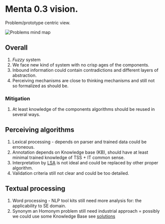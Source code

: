 # Menta 0.3 vision.
Problem/prototype centric view.

![Problems mind map](https://github.com/menta/menta-0.3/raw/master/doc/informal/mind-maps/problem%20highlevel.png)

## Overall

 1. *Fuzzy* system
  2. We face new kind of system with no crisp ages of the components.
  2. Inbound information could contain contradictions and different layers of abstraction.
 1. Perceiving mechanisms are close to thinking mechanisms and still not so formalized as should be.

### Mitigation

 1. At least knowledge of the components algorithms should be reused in several ways.


## Perceiving algorithms

 1. Lexical processing - depends on parser and trained data could be erroneous.
 1. Annotation depends on Knowledge base (KB), should have at least minimal trained knowledge of TSS + IT common sense.
 1. Interpretation by [LSA](http://en.wikipedia.org/wiki/Latent_semantic_analysis) is not ideal and could be replaced by other proper algorithm.
 1. Validation criteria still not clear and could be too detailed.

## Textual processing

 1. Word processing - NLP tool kits still need more analysis for: the applicability to SE domain.
 1. Synonym an Homonym problem still need industrial approach = possibly we could use some Knowledge Base see [solutions](https://github.com/menta/menta-0.3/blob/master/doc/informal/solution-ideas.md)

